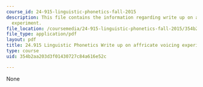 ```yaml
---
course_id: 24-915-linguistic-phonetics-fall-2015
description: This file contains the information regarding write up on affricate voicing
  experiment.
file_location: /coursemedia/24-915-linguistic-phonetics-fall-2015/354b2aa203d3f01430727c84a616e52c_MIT24_915F15_Assignment7.pdf
file_type: application/pdf
layout: pdf
title: 24.915 Linguistic Phonetics Write up on affricate voicing experiment
type: course
uid: 354b2aa203d3f01430727c84a616e52c

---
```

None